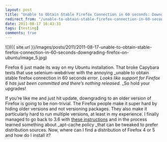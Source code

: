 ```yaml
---
layout: post
title: "Unable to Obtain Stable Firefox Connection in 60 seconds: Downgrading Firefox on Ubuntu"
redirect_from: "/unable-to-obtain-stable-firefox-connection-in-60-seconds-downgrading-firefox-on-ubuntu"
date: 2011-08-17 16:43:33
tags: [testing]
comments: true
---
```

![]({{ site.url }}/images/posts/2011/2011-08-17-unable-to-obtain-stable-firefox-connection-in-60-seconds-downgrading-firefox-on-ubuntu/image_5.jpg)

Firefox 6 just made its way on my Ubuntu installation. That broke Capybara tests that use selenium-webdriver with the annoying _unable to obtain stable firefox connection in 60 seconds _error_. _Looks like support for Firefox 6 has just been committed and there’s nothing released._ _So hold your upgrades!

If you’re like me and just hit update, downgrading to an older version of Firefox is going to be non-trivial. The Firefox people make it super hard by hiding older versions and not versioning packages. They also make it particularly hard to run multiple versions, at least in my experience. I finally managed to go back to 3.6 with [these instructions](http://blog.troyastle.com/2011/06/downgrade-to-firefox-36-on-ubuntu-natty.html) and in the process learned something about  _apt-cache policy _that can be tweaked to prefer distribution sources. Now, where can I find a distribution of Firefox 4 or 5 and how do I install it?
